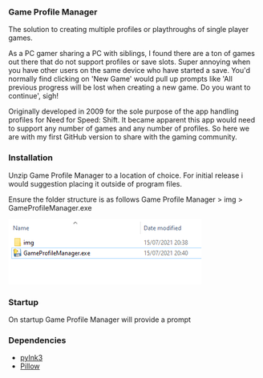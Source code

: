 ### Game Profile Manager

The solution to creating multiple profiles or playthroughs of single player games.

As a PC gamer sharing a PC with siblings, I found there are a ton of games out there that do not support profiles or save slots. Super annoying when you have other users on the same device who have started a save. You'd normally find clicking on 'New Game' would pull up prompts like 'All previous progress will be lost when creating a new game. Do you want to continue', sigh!

Originally developed in 2009 for the sole purpose of the app handling profiles for Need for Speed: Shift. It became apparent this app would need to support any number of games and any number of profiles. So here we are with my first GitHub version to share with the gaming community.

### Installation

Unzip Game Profile Manager to a location of choice. For initial release i would suggestion placing it outside of program files.

Ensure the folder structure is as follows
Game Profile Manager    > img
                        > GameProfileManager.exe

![Folder structure](userguide_img/folders.png)

### Startup

On startup Game Profile Manager will provide a prompt

### Dependencies

- [pylnk3](https://github.com/strayge/pylnk)
- [Pillow](https://pillow.readthedocs.io/en/stable/)